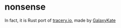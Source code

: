 # nonsense

In fact, it is Rust port of [tracery.io](http://tracery.io/), made by [GalaxyKate](http://www.galaxykate.com/)
